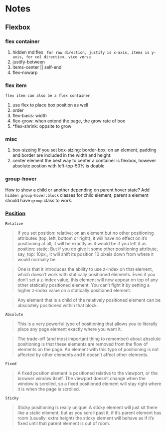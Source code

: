 # Notes

## Flexbox

### flex container

1. hidden md:flex
   ` for row direction, justify is x-axis, items is y-axis, for col direction, vice versa`
2. justify-between
3. items-center || self-end
4. flex-nowarp

### flex item

`flex item can also be a flex container`

1. use flex to place box position as well
2. order
3. flex-basis: width
4. flex-grow: when extend the page, the grow rate of box
5. \*flex-shrink: oppsite to grow

### misc

1. box-sizeing
   If you set box-sizing: border-box; on an element, padding and border are included in the width and height:
2. center element
   the best way to center a container is flexbox, however absolute postion with left-top-50% is doable

### group-hover

How to show a child or another depending on parent hover state?
Add `hidden group-hover:block` classes for child element, parent a element should have `group` class to work.

### [Position](https://css-tricks.com/absolute-relative-fixed-positioining-how-do-they-differ/)

`Relative`

> If you set position: relative; on an element but no other positioning attributes (top, left, bottom or right), it will have no effect on it’s positioning at all, it will be exactly as it would be if you left it as position: static; But if you do give it some other positioning attribute, say, top: 10px;, it will shift its position 10 pixels down from where it would normally be.

> One is that it introduces the ability to use z-index on that element, which doesn’t work with statically positioned elements. Even if you don’t set a z-index value, this element will now appear on top of any other statically positioned element. You can’t fight it by setting a higher z-index value on a statically positioned element.

> Any element that is a child of the relatively positioned element can be absolutely positioned within that block.

`Absolute`

> This is a very powerful type of positioning that allows you to literally place any page element exactly where you want it.

> The trade-off (and most important thing to remember) about absolute positioning is that these elements are removed from the flow of elements on the page. An element with this type of positioning is not affected by other elements and it doesn’t affect other elements.

`Fixed`

> A fixed position element is positioned relative to the viewport, or the browser window itself. The viewport doesn’t change when the window is scrolled, so a fixed positioned element will stay right where it is when the page is scrolled.

`Sticky`

> Sticky positioning is really unique! A sticky element will just sit there like a static element, but as you scroll past it, if it’s parent element has room (usually: extra height) the sticky element will behave as if it’s fixed until that parent element is out of room.
